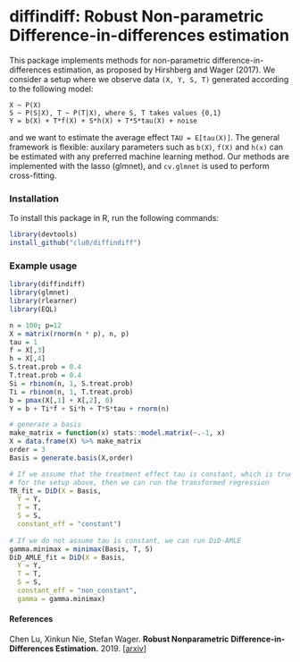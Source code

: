 # diffindiff: Robust Non-parametric Difference-in-differences estimation

This package implements methods for non-parametric difference-in-differences estimation, as proposed by Hirshberg and Wager (2017). We consider a
setup where we observe data `(X, Y, S, T)` generated according
to the following model:
```
X ~ P(X)
S ~ P(S|X), T ~ P(T|X), where S, T takes values {0,1}
Y = b(X) + T*f(X) + S*h(X) + T*S*tau(X) + noise
```
and we want to estimate the average effect `TAU = E[tau(X)]`. The general framework is flexible: auxilary parameters such as `b(X)`, `f(X)` and `h(x)` can be estimated with any preferred machine learning method. Our methods are implemented with the lasso (glmnet), and `cv.glmnet` is used to perform cross-fitting.

### Installation

To install this package in R, run the following commands:
```R
library(devtools) 
install_github("clu0/diffindiff")
```
### Example usage

```R
library(diffindiff)
library(glmnet)
library(rlearner)
library(EQL)

n = 100; p=12
X = matrix(rnorm(n * p), n, p)
tau = 1
f = X[,3]
h = X[,4]
S.treat.prob = 0.4
T.treat.prob = 0.4
Si = rbinom(n, 1, S.treat.prob)
Ti = rbinom(n, 1, T.treat.prob)
b = pmax(X[,1] + X[,2], 0)
Y = b + Ti*f + Si*h + T*S*tau + rnorm(n)

# generate a basis
make_matrix = function(x) stats::model.matrix(~.-1, x)
X = data.frame(X) %>% make_matrix
order = 3
Basis = generate.basis(X,order)

# If we assume that the treatment effect tau is constant, which is true
# for the setup above, then we can run the transformed regression
TR_fit = DiD(X = Basis,
  Y = Y,
  T = T,
  S = S,
  constant_eff = "constant")
  
# If we do not assume tau is constant, we can run DiD-AMLE
gamma.minimax = minimax(Basis, T, S)
DiD_AMLE_fit = DiD(X = Basis,
  Y = Y,
  T = T,
  S = S,
  constant_eff = "non_constant",
  gamma = gamma.minimax)

```

#### References
Chen Lu, Xinkun Nie, Stefan Wager.
<b>Robust Nonparametric Difference-in-Differences
Estimation.</b>
2019.
[<a href="https://arxiv.org/pdf/1905.11622.pdf">arxiv</a>]
